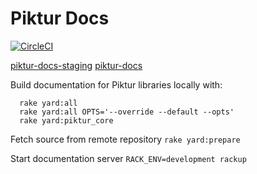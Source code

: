 # Piktur Docs

[![CircleCI](https://circleci.com/bb/piktur/piktur_docs.svg?style=svg)](https://circleci.com/bb/piktur/piktur_docs)

[piktur-docs-staging](https://dashboard.heroku.com/apps/piktur-docs-staging)
[piktur-docs](https://dashboard.heroku.com/apps/piktur-docs)

Build documentation for Piktur libraries locally with:

```
  rake yard:all
  rake yard:all OPTS='--override --default --opts'
  rake yard:piktur_core
```

Fetch source from remote repository `rake yard:prepare`

Start documentation server `RACK_ENV=development rackup`
